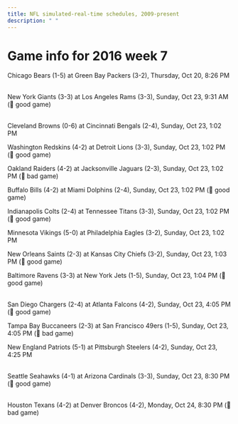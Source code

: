 ```yaml
---
title: NFL simulated-real-time schedules, 2009-present
description: " "
---
```


# Game info for 2016 week 7

Chicago Bears (1-5) at Green Bay Packers (3-2), Thursday, Oct 20, 8:26 PM

<br/>New York Giants (3-3) at Los Angeles Rams (3-3), Sunday, Oct 23, 9:31 AM (:football: good game)

<br/>Cleveland Browns (0-6) at Cincinnati Bengals (2-4), Sunday, Oct 23, 1:02 PM

Washington Redskins (4-2) at Detroit Lions (3-3), Sunday, Oct 23, 1:02 PM (:football: good game)

Oakland Raiders (4-2) at Jacksonville Jaguars (2-3), Sunday, Oct 23, 1:02 PM (:red_circle: bad game)

Buffalo Bills (4-2) at Miami Dolphins (2-4), Sunday, Oct 23, 1:02 PM (:football: good game)

Indianapolis Colts (2-4) at Tennessee Titans (3-3), Sunday, Oct 23, 1:02 PM (:football: good game)

Minnesota Vikings (5-0) at Philadelphia Eagles (3-2), Sunday, Oct 23, 1:02 PM

New Orleans Saints (2-3) at Kansas City Chiefs (3-2), Sunday, Oct 23, 1:03 PM (:football: good game)

Baltimore Ravens (3-3) at New York Jets (1-5), Sunday, Oct 23, 1:04 PM (:football: good game)

<br/>San Diego Chargers (2-4) at Atlanta Falcons (4-2), Sunday, Oct 23, 4:05 PM (:football: good game)

Tampa Bay Buccaneers (2-3) at San Francisco 49ers (1-5), Sunday, Oct 23, 4:05 PM (:red_circle: bad game)

New England Patriots (5-1) at Pittsburgh Steelers (4-2), Sunday, Oct 23, 4:25 PM

<br/>Seattle Seahawks (4-1) at Arizona Cardinals (3-3), Sunday, Oct 23, 8:30 PM (:football: good game)

<br/>Houston Texans (4-2) at Denver Broncos (4-2), Monday, Oct 24, 8:30 PM (:red_circle: bad game)

